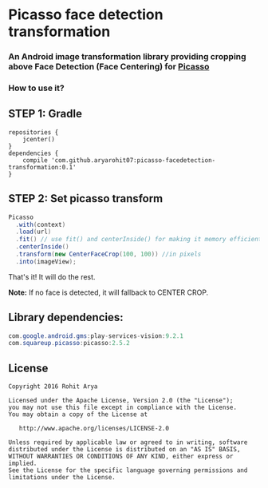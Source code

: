 
# Picasso face detection transformation

### An Android image transformation library providing cropping above Face Detection (Face Centering) for [Picasso](https://github.com/square/picasso)

### How to use it?

STEP 1:
Gradle
-------

```
repositories {
    jcenter()
}
dependencies {
    compile 'com.github.aryarohit07:picasso-facedetection-transformation:0.1'
}
```

STEP 2:
Set picasso transform
-------

```java
Picasso
  .with(context)
  .load(url)
  .fit() // use fit() and centerInside() for making it memory efficient.
  .centerInside()
  .transform(new CenterFaceCrop(100, 100)) //in pixels
  .into(imageView);
```

That's it! It will do the rest.

**Note:** If no face is detected, it will fallback to CENTER CROP.

Library dependencies:
------
```java
com.google.android.gms:play-services-vision:9.2.1
com.squareup.picasso:picasso:2.5.2
```

License
-------

    Copyright 2016 Rohit Arya

    Licensed under the Apache License, Version 2.0 (the "License");
    you may not use this file except in compliance with the License.
    You may obtain a copy of the License at

       http://www.apache.org/licenses/LICENSE-2.0

    Unless required by applicable law or agreed to in writing, software
    distributed under the License is distributed on an "AS IS" BASIS,
    WITHOUT WARRANTIES OR CONDITIONS OF ANY KIND, either express or implied.
    See the License for the specific language governing permissions and
    limitations under the License.
